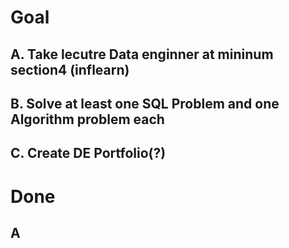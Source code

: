 # Goal
## A. Take lecutre Data enginner at mininum section4 (inflearn) 
## B. Solve at least one SQL Problem and one Algorithm problem each
## C. Create DE Portfolio(?)

# Done
## A
